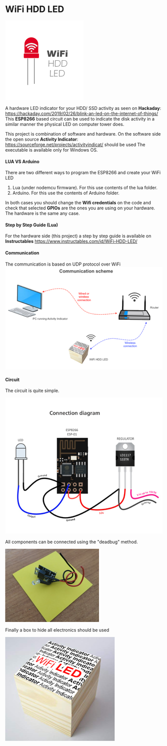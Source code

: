 # WiFi  HDD LED
![Logo](https://github.com/limbo666/WiFi_HDD_LED/blob/master/Images/logo.png)

A hardware LED indicator for your HDD/ SSD activity as seen on **Hackaday**:  https://hackaday.com/2019/02/26/blink-an-led-on-the-internet-of-things/
This **ESP8266** based circuit can be used to indicate the disk activity in a similar manner the physical LED on computer tower does. 

This project is combination of software and hardware. On the software side the open source **Activity Indicator**: https://sourceforge.net/projects/activityindicat/ should be used The executable is available only for Windows OS. 

#### LUA VS Arduino
There are two different ways to program the ESP8266 and create your WiFi LED
1. Lua (under nodemcu firmware). For this use contents of the lua folder. 
1. Arduino. For this use the contents of Arduino folder.

In both cases you should change the **Wifi credentials** on the code and check that selected **GPIOs** are the ones you are using on your hardware.
The hardware is the same any case.


#### Step by Step Guide (Lua)
For the hardware side (this project) a step by step guide is available on **Instructables** https://www.instructables.com/id/WiFi-HDD-LED/ 

#### Communication
The communication is based on UDP protocol over WiFi
![Communication](https://github.com/limbo666/WiFi_HDD_LED/blob/master/Images/communication.png)

#### Circuit
The circuit is quite simple.

![Circuit](https://github.com/limbo666/WiFi_HDD_LED/blob/master/Images/diagram.png)

All components can be connected using the "deadbug" method.

![Board](https://github.com/limbo666/WiFi_HDD_LED/blob/master/Images/board.jpg)


Finally a box to hide all electronics should be used

![Board](https://github.com/limbo666/WiFi_HDD_LED/blob/master/Images/box_ready.png)
